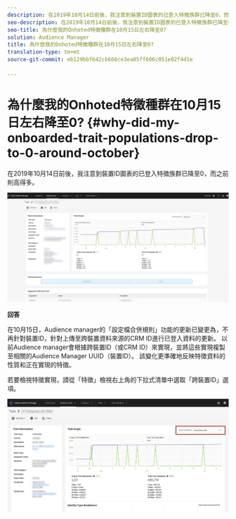 ```yaml
---
description: 在2019年10月14日前後，我注意到裝置ID圖表的已登入特徵族群已降至0，而之前則高得多。
seo-description: 在2019年10月14日前後，我注意到裝置ID圖表的已登入特徵族群已降至0，而之前則高得多。
seo-title: 為什麼我的Onhoted特徵種群在10月15日左右降至0?
solution: Audience Manager
title: 為什麼我的Onhoted特徵種群在10月15日左右降至0?
translation-type: tm+mt
source-git-commit: eb129bbf642cb666ce3ea05ff606c051e02f4d1e

---
```



# 為什麼我的Onhoted特徵種群在10月15日左右降至0? {#why-did-my-onboarded-trait-populations-drop-to-0-around-october}

在2019年10月14日前後，我注意到裝置ID圖表的已登入特徵族群已降至0，而之前則高得多。

![裝置ID拖放影像](/help/using/support-issues/assets/device_id_populationdrop.png)

**回答**

在10月15日，Audience manager的「設定檔合併規則」功能的更新已變更為，不再針對裝置ID，針對上傳至跨裝置資料來源的CRM ID進行已登入資料的更新。  以前Audience manager會根據跨裝置ID（或CRM ID）來實現，並將這些實現複製至相關的Audience Manager UUID（裝置ID）。  該變化更準確地反映特徵資料的性質和正在實現的特徵。

若要檢視特徵實現，請從「特徵」檢視右上角的下拉式清單中選取「跨裝置ID」選項。

![依跨裝置ID檢視實現](/help/using/support-issues/assets/deviceid-crossdevice.png)

